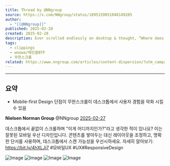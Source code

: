 ```yaml
---
title: Thread by @NNgroup
source: https://x.com/NNgroup/status/1895159051048149285
author:
  - "[[@NNgroup]]"
published: 2025-02-28
created: 2025-02-28
description: Ever scrolled endlessly on desktop & thought, “Where does this end?” That’s mobile-first design gone wrong. Instead of just stacking conten
tags:
  - clippings
  - woowa/메인홈BTF
  - 무한스크롤
related: https://www.nngroup.com/articles/content-dispersion/?utm_campaign=Content/Educational&utm_source=twitter&utm_medium=social
---
```

---
## 요약
- Mobile-first Design 단점이 무한스크롤이 데스크톱에서 사용자 경험을 악화 시킬 수 있음


**Nielsen Norman Group** @NNgroup [2025-02-27](https://x.com/NNgroup/status/1895159051048149285)

데스크톱에서 끝없이 스크롤하며 "이게 어디까지인가?"라고 생각한 적이 있나요? 이는 잘못된 모바일 우선 디자인입니다. 콘텐츠를 쌓아두는 대신 레이아웃을 조정하고, 명확한 단서를 사용하며, 데스크톱에서 스캔 가능성을 우선시하세요. 자세히 알아보기: https://bit.ly/4hXLJj7 #모바일UX #UX#ResponsiveDesign

![Image](https://pbs.twimg.com/media/Gkz1CkAXwAAebTL?format=jpg&name=large) ![Image](https://pbs.twimg.com/media/Gkz1DxXWcAA3kEP?format=jpg&name=large) ![Image](https://pbs.twimg.com/media/Gkz1E_IXgAAYIsl?format=jpg&name=large) ![Image](https://pbs.twimg.com/media/Gkz1GNXWkAA5uB2?format=jpg&name=large)